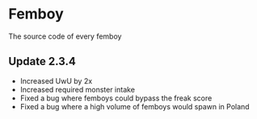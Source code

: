 # Femboy
The source code of every femboy


## Update 2.3.4

- Increased UwU by 2x
- Increased required monster intake
- Fixed a bug where femboys could bypass the freak score
- Fixed a bug where a high volume of femboys would spawn in Poland

